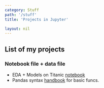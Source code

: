 ```yaml
---
category: Stuff
path: '/stuff'
title: 'Projects in Jupyter'

layout: nil
---
```

## List of my projects
### Notebook file + data file
* EDA + Models on Titanic [notebook](https://github.com/Mishquad/DS/blob/master/docs/_includes/jupyter/titanic%201st%20attempt/Titanic_overall.ipynb)
* Pandas syntax [handbook](https://github.com/Mishquad/DS/blob/master/docs/_includes/jupyter/intro%20pandas_visual/pandas_and_visual_intro.ipynb) for basic funcs.
